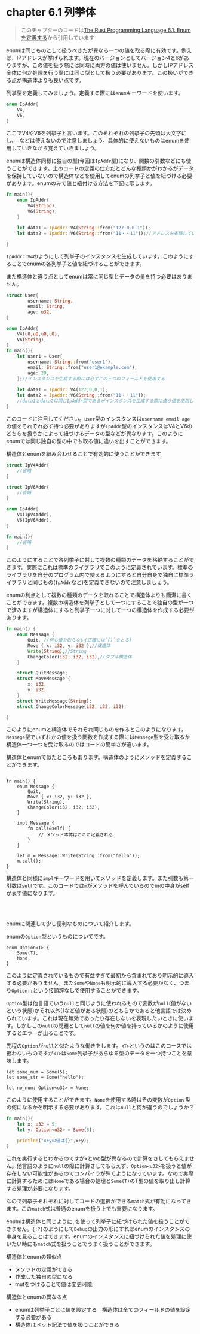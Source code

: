 # chapter 6.1 列挙体

>このチャプターのコードは[The Rust Programming Language 6.1. Enumを定義する](https://doc.rust-jp.rs/book-ja/ch06-01-defining-an-enum.html)から引用しています

enumは同じものとして扱うべきだが異なる一つの値を取る際に有効です。例えば、IPアドレスが挙げられます。現在のバージョンとしてバージョン4と6がありますが、この値を扱う際には同時に両方の値は使いません。しかしIPアドレス全体に何か処理を行う際には同じ型として扱う必要があります。この扱いができる点が構造体よりも良い点です。

列挙型を定義してみましょう。定義する際には`enum`キーワードを使います。
```rust
enum IpAddr{
    V4,
    V6,
}
```
ここでV4やV6を列挙子と言います。このそれぞれの列挙子の先頭は大文字にし、`-`などは使えないので注意しましょう。具体的に使えないものはenumを使用していきながら覚えていきましょう。

enumは構造体同様に独自の型(今回は`IpAddr`型)になり、関数の引数などにも使うことができます。上のコードの定義の仕方だとどんな種類かがわかるがデータを保持していないので構造体などを使用してenumの列挙子と値を紐づける必要があります。enumのみで値と紐付ける方法を下記に示します。
```rust
fn main(){
    enum IpAddr{
        V4(String),
        V6(String),  
    }

    let data1 = IpAddr::V4(String::from("127.0.0.1"));
    let data2 = IpAddr::V6(String::from("11・・11"));//アドレスを省略しています

}
```
`IpAddr::V4`のようにして列挙子のインスタンスを生成しています。このようにすることでenumの各列挙子と値を紐づけることができます。

また構造体と違う点としてenumは常に同じ型とデータの量を持つ必要はありません。
```rust
struct User{
        username: String,
        email: String,
        age: u32,
}

enum IpAddr{
    V4(u8,u8,u8,u8),
    V6(String),
}
fn main(){
    let user1 = User{
        username: String::from("user1"),
        email: String::from("user1@example.com"),
        age: 29,
    };//インスタンスを生成する際には必ずこの三つのフィールドを使用する
    
    let data1 = IpAddr::V4(127,0,0,1);
    let data2 = IpAddr::V6(String;;from("11・・11"));
    //data1とdata2は同じIpAddr型であるがインスタンスを生成する際に違う値を使用している
}
```
このコードに注目してください。`User`型のインスタンスは`username email age`の値をそれぞれ必ず持つ必要がありますが`IpAddr`型のインスタンスはV4とV6のどちらを扱うかによって紐づけるデータの型などが異なります。このようにenumでは同じ独自の型の中でも取る値に違いを出すことができます。 

構造体とenumを組み合わせることで有効的に使うことができます。
```rust
struct IpV4Addr{
    //省略
}

struct IpV6Addr{
    //省略
}

enum IpAddr{
    V4(IpV4Addr),
    V6(IpV6Addr),
}

fn main(){
    //省略
}
```
このようにすることで各列挙子に対して複数の種類のデータを格納することができます。実際にこれは標準のライブラリでこのように定義されています。標準のライブラリを自分のプログラム内で使えるようにすると自分自身で独自に標準ライブラリと同じもの(`IpAddr`など)を定義できないので注意しましょう。

enumの利点として複数の種類のデータを取れることで構造体よりも簡潔に書くことができます。複数の構造体を列挙子として一つにすることで独自の型が一つで済みますが構造体にすると列挙子一つに対して一つの構造体を作成する必要があります。
```rust
fn main() {
    enum Message {
        Quit, //何も値を取らない(正確には`()`をとる)
        Move { x: i32, y: i32 },//構造体
        Write(String),//String
        ChangeColor(i32, i32, i32),//タプル構造体
    } 

    struct QuitMessage; 
    struct MoveMessage {
        x: i32,
        y: i32,
    }
    struct WriteMessage(String); 
    struct ChangeColorMessage(i32, i32, i32);

}
```
このようにenumと構造体でそれぞれ同じものを作るとこのようになります。`Messege`型でいずれかの値を扱う関数を作成する際には`Messege`型を受け取るか構造体一つ一つを受け取るのではコードの簡単さが違います。

構造体とenumで似たところもあります。構造体のようにメソッドを定義することができます。
```rust,noplayground

fn main() {
    enum Message {
        Quit,
        Move { x: i32, y: i32 },
        Write(String),
        ChangeColor(i32, i32, i32),
    }

    impl Message {
        fn call(&self) {
            // メソッド本体はここに定義される
        }
    }

    let m = Message::Write(String::from("hello"));
    m.call();
}
```
構造体と同様に`impl`キーワードを用いてメソッドを定義します。また引数も第一引数は`self`です。このコードでは`m`がメソッドを呼んでいるのでmの中身がselfが表す値になります。

<br>
<br>

enumに関連して少し便利なものについて紹介します。

enumの`Option`型というものについてです。
```rust,noplayground
enum Option<T> {
    Some(T),
    None,
}
```
このように定義されているもので有益すぎて最初から含まれており明示的に導入する必要がありません。また`Some`や`None`も明示的に導入する必要がなく、つまり`Option::`という接頭辞なしで使用することができます。

`Option`型は他言語でいう`null`と同じように使われるもので変数が`null`(値がないという状態)かそれ以外(1など値がある状態)のどちらかであると他言語では決められています。これは現在無効であったり存在しないを表現したいときに使います。しかしこの`null`の問題として`null`の値を何か値を持っているかのように使用するとエラーが出ることです。

先程の`Option`が`null`と似たような働きをします。`<T>`というのはこのコースでは扱わないものですが`<T>`は`Some`列挙子があらゆる型のデータを一つ持つことを意味します。

```rust,noplayground
let some_num = Some(5);
let some_str = Some("hello");

let no_num: Option<u32> = None;
```
このように使用することができます。`None`を使用する時はその変数が`Option` 型の何になるかを明示する必要があります。これは`null`と何が違うのでしょうか？

```rust
fn main(){
    let x: u32 = 5;
    let y: Option<u32> = Some(5);

    println!("x+yの値は{}",x+y);
}
```
これを実行するとわかるのですがxとyの型が異なるので計算をさしてもらえません。他言語のように`null`の際に計算さしてもらえず、`Option<u32>`を扱うと値が存在しない可能性があるのでコンパイラが弾くようになっています。なので実際に計算するためには`None`である場合の処理と`Some(T)`のT型の値を取り出し計算する処理が必要になります。

なので列挙子それぞれに対してコードの選択ができる`match`式が有効になってきます。この`match`式は普通のenumを扱う上でも重要になります。

enumは構造体と同じように`.`を使って列挙子に紐づけられた値を扱うことができません。`{:?}`のようにして`Debug`の出力の形にすればenumのインスタンスの中身を見ることはできます。enumのインスタンスに紐づけられた値を処理に使いたい時にも`match`式を扱うことでうまく扱うことができます。

構造体とenumの類似点
* メソッドの定義ができる
* 作成した独自の型になる
* mutをつけることで値は変更可能

構造体とenumの異なる点
* enumは列挙子ごとに値を設定する　構造体は全てのフィールドの値を設定する必要がある
* 構造体はドット記法で値を扱うことができる
